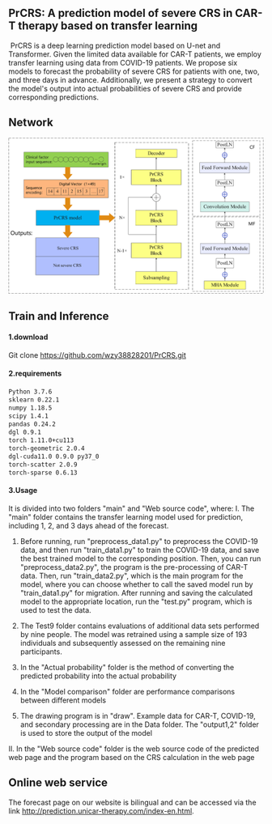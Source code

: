 ## **PrCRS:** **A prediction model of severe CRS in CAR-T therapy based on transfer learning**

​	PrCRS is a deep learning prediction model based on U-net and Transformer. Given the limited data available for CAR-T patients, we employ transfer learning using data from COVID-19 patients. We propose six models to forecast the probability of severe CRS for patients with one, two, and three days in advance. Additionally, we present a strategy to convert the model's output into actual probabilities of severe CRS and provide corresponding predictions.

## Network

![network](https://github.com/wzy38828201/PrCRS/blob/main/network.png)

## Train and Inference

#### 1.download

Git clone https://github.com/wzy38828201/PrCRS.git

#### 2.requirements

```
Python 3.7.6
sklearn 0.22.1
numpy 1.18.5
scipy 1.4.1
pandas 0.24.2
dgl 0.9.1
torch 1.11.0+cu113
torch-geometric 2.0.4
dgl-cuda11.0 0.9.0 py37_0
torch-scatter 2.0.9
torch-sparse 0.6.13
```

#### 3.Usage

It is divided into two folders "main" and "Web source code", where:
I. The "main" folder contains the transfer learning model used for prediction, including 1, 2, and 3 days ahead of the forecast.

1. Before running, run "preprocess_data1.py" to preprocess the COVID-19 data, and then run "train_data1.py" to train the COVID-19 data, and save the best trained model to the corresponding position. Then, you can run "preprocess_data2.py", the program is the pre-processing of CAR-T data. Then, run "train_data2.py", which is the main program for the model, where you can choose whether to call the saved model run by "train_data1.py" for migration. After running and saving the calculated model to the appropriate location, run the "test.py" program, which is used to test the data.

2. The Test9 folder contains evaluations of additional data sets performed by nine people. The model was retrained using a sample size of 193 individuals and subsequently assessed on the remaining nine participants.

3. In the "Actual probability" folder is the method of converting the predicted probability into the actual probability

4. In the "Model comparison" folder are performance comparisons between different models

5. The drawing program is in "draw". Example data for CAR-T, COVID-19, and secondary processing are in the Data folder. The "output1,2" folder is used to store the output of the model

II. In the "Web source code" folder is the web source code of the predicted web page and the program based on the CRS calculation in the web page

## Online web service

The forecast page on our website is bilingual and can be accessed via the link http://prediction.unicar-therapy.com/index-en.html.